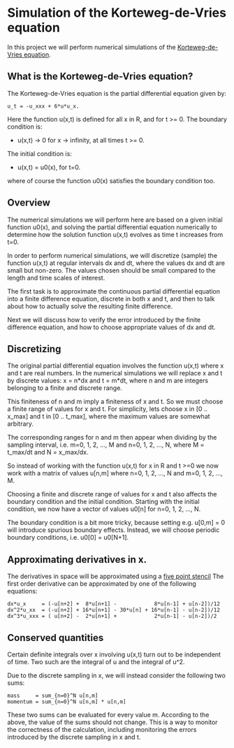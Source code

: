 # Simulation of the Korteweg-de-Vries equation

In this project we will perform numerical simulations of the
[Korteweg-de-Vries
equation](https://en.wikipedia.org/wiki/Korteweg%E2%80%93de_Vries_equation).


## What is the Korteweg-de-Vries equation?
The Korteweg-de-Vries equation is the partial differential equation given by:
```
u_t = -u_xxx + 6*u*u_x.
```
Here the function u(x,t) is defined for all x in R, and for t >= 0. The
boundary condition is:

* u(x,t) -> 0 for x -> infinity, at all times t >= 0.

The initial condition is:

* u(x,t) = u0(x), for t=0.

where of course the function u0(x) satisfies the boundary condition too.


## Overview
The numerical simulations we will perform here are based on a given
initial function u0(x), and solving the partial differential equation
numerically to determine how the solution function u(x,t) evolves as time
t increases from t=0.

In order to perform numerical simulations, we will discretize (sample) the
function u(x,t) at regular intervals dx and dt, where the values dx and dt are
small but non-zero. The values chosen should be small compared to the length
and time scales of interest.

The first task is to approximate the continuous partial differential equation
into a finite difference equation, discrete in both x and t, and then
to talk about how to actually solve the resulting finite difference.

Next we will discuss how to verify the error introduced by the finite
difference equation, and how to choose appropriate values of dx and dt.


## Discretizing
The original partial differential equation involves the function u(x,t) where x
and t are real numbers. In the numerical simulations we will replace x and t by
discrete values: x = n\*dx and t = m\*dt, where n and m are integers belonging
to a finite and discrete range.

This finiteness of n and m imply a finiteness of x and t. So we must choose a
finite range of values for x and t. For simplicity, lets choose x in [0 ..
x\_max] and t in [0 .. t\_max], where the maximum values are somewhat
arbitrary.

The corresponding ranges for n and m then appear when dividing by the sampling
interval, i.e. m=0, 1, 2, ..., M and n=0, 1, 2, ..., N, where M = t\_max/dt and
N = x\_max/dx.

So instead of working with the function u(x,t) for x in R and t >=0 we now work
with a matrix of values u[n,m] where n=0, 1, 2, ..., N and m=0, 1, 2, ..., M.

Choosing a finite and discrete range of values for x and t also affects the
boundary condition and the initial condition. Starting with the initial
condition, we now have a vector of values u0[n] for n=0, 1, 2, ..., N.

The boundary condition is a bit more tricky, because setting e.g. u[0,m] = 0
will introduce spurious boundary effects. Instead, we will choose periodic
boundary conditions, i.e. u0[0] = u0[N+1].

## Approximating derivatives in x.
The derivatives in space will be approximated using a [five point stencil](https://en.wikipedia.org/wiki/Five-point_stencil)
The first order derivative can be approximated by one of the following equations:
```
dx*u_x     = (-u[n+2] +  8*u[n+1] -            8*u[n-1] + u[n-2])/12
dx^2*u_xx  = (-u[n+2] + 16*u[n+1] - 30*u[n] + 16*u[n-1] - u[n-2])/12
dx^3*u_xxx = ( u[n+2] -  2*u[n+1] +            2*u[n-1] - u[n-2])/2
```

## Conserved quantities
Certain definite integrals over x involving u(x,t) turn out to be
independent of time. Two such are the integral of u and the integral of u^2.

Due to the discrete sampling in x, we will instead consider the following
two sums:

```
mass     = sum_{n=0}^N u[n,m]
momentum = sum_{n=0}^N u[n,m] * u[n,m]
```

These two sums can be evaluated for every value m. According to the above, the
value of the sums should not change. This is a way to monitor the correctness
of the calculation, including monitoring the errors introduced by the discrete
sampling in x and t.

